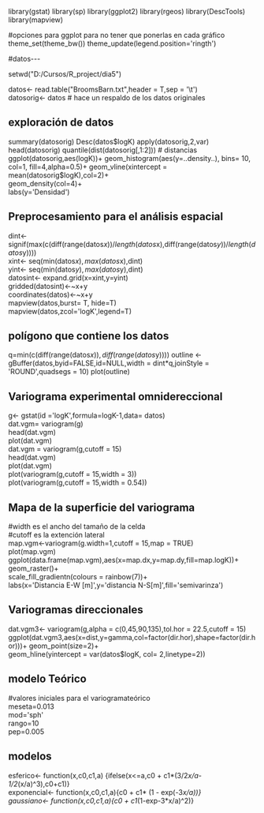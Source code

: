 library(gstat) 
library(sp) 
library(ggplot2) 
library(rgeos) 
library(DescTools) 
library(mapview) 



#opciones para ggplot para no tener que ponerlas en cada gráfico 
theme_set(theme_bw()) 
theme_update(legend.position='ringth') 


#datos---


setwd("D:/Cursos/R_project/dia5")

datos<- read.table("BroomsBarn.txt",header = T,sep = '\t')  
datosorig<- datos # hace un respaldo de los datos originales 


## exploración de datos

summary(datosorig) 
Desc(datos$logK) 
apply(datosorig,2,var) 
head(datosorig)   
quantile(dist(datosorig[,1:2])) # distancias    
ggplot(datosorig,aes(logK))+  
  geom_histogram(aes(y=..density..), bins= 10, col=1, fill=4,alpha=0.5)+  
  geom_vline(xintercept = mean(datosorig$logK),col=2)+  
               geom_density(col=4)+  
               labs(y='Densidad')  

## Preprocesamiento para el análisis espacial


dint<- signif(max(c(diff(range(datos$x))/length(datos$x),diff(range(datos$y))/length(datos$y))))  
xint<- seq(min(datos$x),max(datos$x),dint)  
yint<- seq(min(datos$y),max(datos$y),dint)  
datosint<- expand.grid(x=xint,y=yint)   
gridded(datosint)<-~x+y  
coordinates(datos)<-~x+y  
mapview(datos,burst= T, hide=T)  
mapview(datos,zcol='logK',legend=T)  



## polígono que contiene los datos
q=min(c(diff(range(datos$x)),diff(range(datos$y)))) 
outline <- gBuffer(datos,byid=FALSE,id=NULL,width = dint*q,joinStyle = 'ROUND',quadsegs = 10) 
plot(outline) 



## Variograma experimental omnidereccional
g<- gstat(id ='logK',formula=logK-1,data= datos)  
dat.vgm= variogram(g)  
head(dat.vgm)  
plot(dat.vgm)  
dat.vgm = variogram(g,cutoff = 15)  
head(dat.vgm)  
plot(dat.vgm)  
plot(variogram(g,cutoff = 15,width = 3))  
plot(variogram(g,cutoff = 15,width = 0.54))  



## Mapa de la superficie del variograma

#width es el ancho del tamaño de la celda  
#cutoff es la extención lateral  
map.vgm<-variogram(g.width=1,cutoff = 15,map = TRUE)  
plot(map.vgm)  
ggplot(data.frame(map.vgm),aes(x=map.dx,y=map.dy,fill=map.logK))+  
  geom_raster()+  
  scale_fill_gradientn(colours = rainbow(7))+  
  labs(x='Distancia E-W [m]',y='distancia N-S[m]',fill='semivarinza')  

## Variogramas direccionales



dat.vgm3<- variogram(g,alpha = c(0,45,90,135),tol.hor = 22.5,cutoff = 15)  
ggplot(dat.vgm3,aes(x=dist,y=gamma,col=factor(dir.hor),shape=factor(dir.hor)))+
  geom_point(size=2)+  
  geom_hline(yintercept = var(datos$logK, col= 2,linetype=2))  

## modelo Teórico

#valores iniciales para el variogramateórico  
meseta=0.013  
mod='sph'  
rango=10  
pep=0.005  

## modelos
esferico<- function(x,c0,c1,a) {ifelse(x<=a,c0 + c1*(3/2*x/a-1/2*(x/a)^3),c0+c1)}  
exponencial<- function(x,c0,c1,a){c0 + c1* (1 - exp(-3*x/a))}  
gaussiano<- function(x,c0,c1,a){c0 + c1*(1-exp-3*x/a)^2)}  

                                                                                                                                                  
